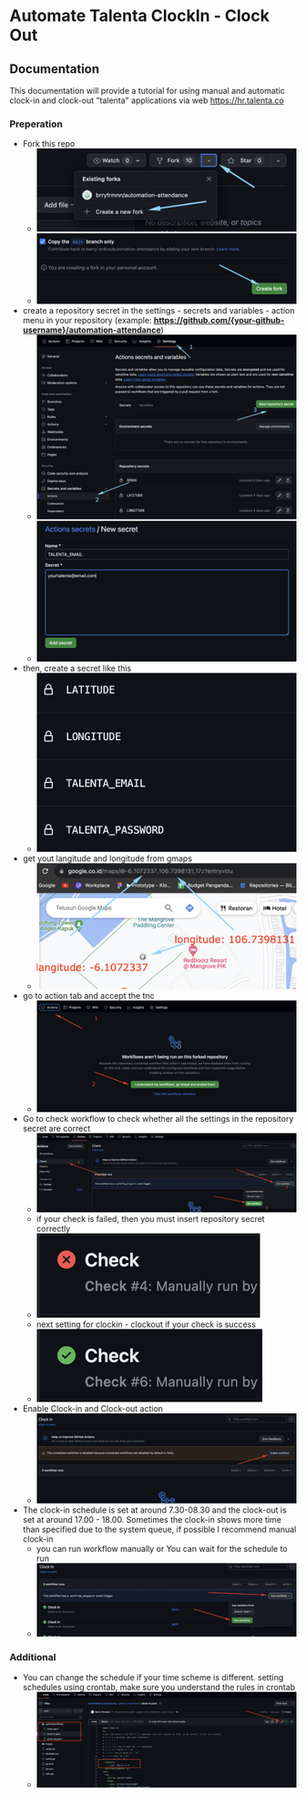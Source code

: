 
# Automate Talenta ClockIn - Clock Out

## Documentation
This documentation will provide a tutorial for using manual and automatic clock-in and clock-out "talenta" applications via web https://hr.talenta.co

### Preperation

- Fork this repo
	- ![fork repo](./images/ss/1.png)
	- ![fork repo](./images/ss/2.png)
- create a repository secret in the settings - secrets and variables - action menu in your repository (example: **https://github.com/{your-github-username}/automation-attendance**)
	- ![creating repository secret](./images/ss/3.png)
	- ![creating repository secret 2 ](./images/ss/6.png)
- then, create a secret like this
	- ![creating repository secret 2](./images/ss/4.png)
- get yout langitude and longitude from gmaps
	- ![pointing lat long from gmpas](./images/ss/5.png)
- go to action tab and accept the tnc
	- ![accept tnc action](./images/ss/7.png)
- Go to check workflow to check whether all the settings in the repository secret are correct
	- ![check action](./images/ss/8.png)
	- if your check is failed, then you must insert repository secret correctly
	- ![success](./images/ss/10.png)
	- next setting for clockin - clockout if your check is success
	- ![success](./images/ss/9.png)
- Enable Clock-in and Clock-out action
	- ![success](./images/ss/11.png)
- The clock-in schedule is set at around 7.30-08.30 and the clock-out is set at around 17.00 - 18.00. Sometimes the clock-in shows more time than specified due to the system queue, if possible I recommend manual clock-in
	- you can run workflow manually or You can wait for the schedule to run
	- ![success](./images/ss/12.png)

### Additional
- You can change the schedule if your time scheme is different. setting schedules using crontab, make sure you understand the rules in crontab
	- ![success](./images/ss/13.png)
